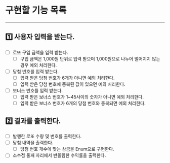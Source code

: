# 구현할 기능 목록
<hr>

## 1️⃣ 사용자 입력을 받는다.
- [ ] 로또 구입 금액을 입력 받는다.
  - [ ] 구입 금액은 1,000원 단위로 입력 받으며 1,000원으로 나누어 떨어지지 않는 경우 예외 처리한다.
- [ ] 당첨 번호를 입력 받는다.
  - [ ] 입력 받은 당첨 번호가 6개가 아니면 예외 처리한다.
  - [ ] 입력 받은 당첨 번호에 중복된 값이 있으면 예외 처리한다.
- [ ] 보너스 번호를 입력 받는다.
  - [ ] 입력 받은 보너스 번호가 1~45사이의 숫자가 아니면 예외 처리한다.
  - [ ] 입력 받은 보너스 번호가 6개의 당첨 번호와 중복되면 예외 처리한다.

## 2️⃣ 결과를 출력한다.
- [ ] 발행한 로또 수량 및 번호를 출력한다.
- [ ] 당첨 내역을 출력한다.
  - [ ] 당첨 번호 개수에 맞는 상금을 Enum으로 구현한다.
- [ ] 소수점 둘째 자리에서 반올림한 수익률을 출력한다.